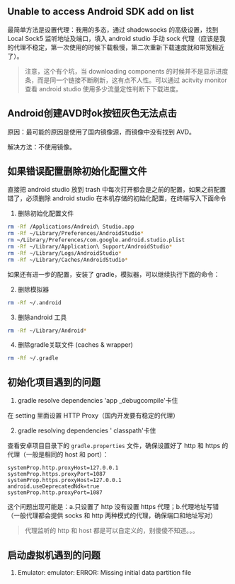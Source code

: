 ## Unable to access Android SDK add on list

最简单方法是设置代理：我用的多态，通过 shadowsocks 的高级设置，找到 Local Sock5 监听地址及端口，填入 android studio 手动 sock 代理（应该是我的代理不稳定，第一次使用的时候下载极慢，第二次重新下载速度就和带宽相近了）。   

> 注意，这个有个坑，当 downloading components 的时候并不是显示进度条，而是同一个链接不断刷新，这有点不人性。可以通过 acitvity monitor 查看 android studio 使用多少流量定性判断下下载进度。

## Android创建AVD时ok按钮灰色无法点击

原因：最可能的原因是使用了国内镜像源，而镜像中没有找到 AVD。   

解决方法：不使用镜像。

## 如果错误配置删除初始化配置文件

直接把 android studio 放到 trash 中每次打开都会是之前的配置，如果之前配置错了，必须删除 android studio 在本机存储的初始化配置，在终端写入下面命令

1. 删除初始化配置文件

```bash
rm -Rf /Applications/Android\ Studio.app
rm -Rf ~/Library/Preferences/AndroidStudio*
rm ~/Library/Preferences/com.google.android.studio.plist
rm -Rf ~/Library/Application\ Support/AndroidStudio*
rm -Rf ~/Library/Logs/AndroidStudio*
rm -Rf ~/Library/Caches/AndroidStudio*
```

如果还有进一步的配置，安装了 gradle，模拟器，可以继续执行下面的命令：   

2. 删除模拟器

```bash
rm -Rf ~/.android
```

3. 删除android 工具

```bash
rm -Rf ~/Library/Android*
```

4. 删除gradle关联文件 (caches & wrapper)

```bash
rm -Rf ~/.gradle
```

## 初始化项目遇到的问题

1. gradle resolve dependencies 'app _debugcompile'卡住

在 setting 里面设置 HTTP Proxy（国内开发要有稳定的代理）

2. gradle resolving dependencies ' classpath'卡住

查看安卓项目目录下的 `gradle.properties` 文件，确保设置好了 http 和 https 的代理（一般是相同的 host 和 port）：  

```
systemProp.http.proxyHost=127.0.0.1
systemProp.https.proxyPort=1087
systemProp.https.proxyHost=127.0.0.1
android.useDeprecatedNdk=true
systemProp.http.proxyPort=1087
```

这个问题出现可能是：a.只设置了 http 没有设置 https 代理；b.代理地址写错（一般代理都会提供 socks 和 http 两种模式的代理，确保端口和地址写对）

> 代理监听的 http 和 host 都是可以自定义的，别傻傻不知道。。。

## 启动虚拟机遇到的问题

1. Emulator: emulator: ERROR: Missing initial data partition file
